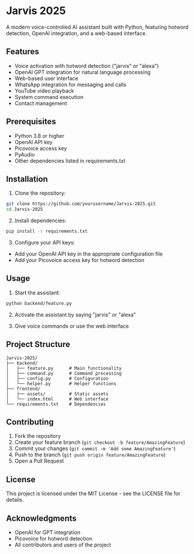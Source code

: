 # Jarvis 2025

A modern voice-controlled AI assistant built with Python, featuring hotword detection, OpenAI integration, and a web-based interface.

## Features

- Voice activation with hotword detection ("jarvis" or "alexa")
- OpenAI GPT integration for natural language processing
- Web-based user interface
- WhatsApp integration for messaging and calls
- YouTube video playback
- System command execution
- Contact management

## Prerequisites

- Python 3.8 or higher
- OpenAI API key
- Picovoice access key
- PyAudio
- Other dependencies listed in requirements.txt

## Installation

1. Clone the repository:
```bash
git clone https://github.com/yourusername/Jarvis-2025.git
cd Jarvis-2025
```

2. Install dependencies:
```bash
pip install -r requirements.txt
```

3. Configure your API keys:
- Add your OpenAI API key in the appropriate configuration file
- Add your Picovoice access key for hotword detection

## Usage

1. Start the assistant:
```bash
python backend/feature.py
```

2. Activate the assistant by saying "jarvis" or "alexa"

3. Give voice commands or use the web interface

## Project Structure

```
Jarvis-2025/
├── backend/
│   ├── feature.py      # Main functionality
│   ├── command.py      # Command processing
│   ├── config.py       # Configuration
│   └── helper.py       # Helper functions
├── frontend/
│   ├── assets/         # Static assets
│   └── index.html      # Web interface
└── requirements.txt    # Dependencies
```

## Contributing

1. Fork the repository
2. Create your feature branch (`git checkout -b feature/AmazingFeature`)
3. Commit your changes (`git commit -m 'Add some AmazingFeature'`)
4. Push to the branch (`git push origin feature/AmazingFeature`)
5. Open a Pull Request

## License

This project is licensed under the MIT License - see the LICENSE file for details.

## Acknowledgments

- OpenAI for GPT integration
- Picovoice for hotword detection
- All contributors and users of the project 